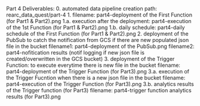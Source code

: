 Part 4 Deliverables:
    0. automated data pipeline creation
        path: rearc_data_quest/part-4
    1. filename: part4-deployment of the First Function (for Part1 & Part2).png
    1.a. execution after the deployment: part4-execution of the 1st Function (for Part1 & Part2).png
    1.b. daily schedule: part4-daily schedule of the First Function (for Part1 & Part2).png
    2. deployment of the PubSub to catch the notification from GCS if there are new populated json file in the bucket
        filename1: part4-deployment of the PubSub.png
        filename2: part4-nofitication results (notif logging if new json file is created/overwritten in the GCS bucket)
    3. deployment of the Trigger Function: to execute everytime there is new file in the bucket
        filename: part4-deployment of the Trigger Function (for Part3).png
    3.a. execution of the Trigger Fucntion when there is a new json file in the bucket
        filename: part4-execution of the Trigger Function (for Part3).png
    3.b. analytics results of the Trigger function (for Part3)
        filename: part4-trigger function analytics results  (for Part3).png